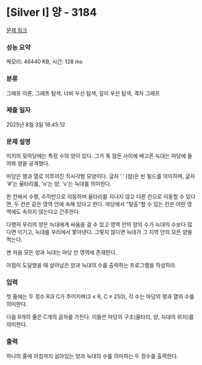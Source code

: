 # [Silver I] 양 - 3184 

[문제 링크](https://www.acmicpc.net/problem/3184) 

### 성능 요약

메모리: 46440 KB, 시간: 128 ms

### 분류

그래프 이론, 그래프 탐색, 너비 우선 탐색, 깊이 우선 탐색, 격자 그래프

### 제출 일자

2025년 8월 3일 18:45:12

### 문제 설명

<p>미키의 뒷마당에는 특정 수의 양이 있다. 그가 푹 잠든 사이에 배고픈 늑대는 마당에 들어와 양을 공격했다.</p>

<p>마당은 행과 열로 이루어진 직사각형 모양이다. 글자 '.' (점)은 빈 필드를 의미하며, 글자 '#'는 울타리를, 'o'는 양, 'v'는 늑대를 의미한다.</p>

<p>한 칸에서 수평, 수직만으로 이동하며 울타리를 지나지 않고 다른 칸으로 이동할 수 있다면, 두 칸은 같은 영역 안에 속해 있다고 한다. 마당에서 "탈출"할 수 있는 칸은 어떤 영역에도 속하지 않는다고 간주한다.</p>

<p>다행히 우리의 양은 늑대에게 싸움을 걸 수 있고 영역 안의 양의 수가 늑대의 수보다 많다면 이기고, 늑대를 우리에서 쫓아낸다. 그렇지 않다면 늑대가 그 지역 안의 모든 양을 먹는다.</p>

<p>맨 처음 모든 양과 늑대는 마당 안 영역에 존재한다.</p>

<p>아침이 도달했을 때 살아남은 양과 늑대의 수를 출력하는 프로그램을 작성하라.</p>

### 입력 

 <p>첫 줄에는 두 정수 R과 C가 주어지며(3 ≤ R, C ≤ 250), 각 수는 마당의 행과 열의 수를 의미한다.</p>

<p>다음 R개의 줄은 C개의 글자를 가진다. 이들은 마당의 구조(울타리, 양, 늑대의 위치)를 의미한다.</p>

### 출력 

 <p>하나의 줄에 아침까지 살아있는 양과 늑대의 수를 의미하는 두 정수를 출력한다.</p>

